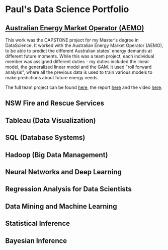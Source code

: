 # Paul's Data Science Portfolio

## [Australian Energy Market Operator (AEMO)](https://github.com/the-rahul-kumar/UNSW-Group-C-Project/tree/main/src/Paul)

This work was the CAPSTONE project for my Master's degree in DataScience.  It worked with the Australian Energy Market Operator (AEMO), to be able to predict the different Australian states' energy demands at different future moments.  While this was a team project, each individual member was assigned different duties - my duties included the linear model, the generalized linear model and the GAM.  It used "roll forward analysis", where all the previous data is used to train various models to make predictions about future energy needs.

The full team project can be found [here](https://github.com/the-rahul-kumar/UNSW-Group-C-Project), the report [here]() and the video [here](https://drive.google.com/file/d/17lH55OcZgZFSQASOmtW-DFPQAxeGVmHM/view?usp=share_link). 

## NSW Fire and Rescue Services

## Tableau (Data Visualization)

## SQL (Database Systems)

## Hadoop (Big Data Management)

## Neural Networks and Deep Learning

## Regression Analysis for Data Scientists

## Data Mining and Machine Learning

## Statistical Inference

## Bayesian Inference

